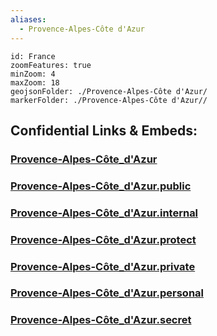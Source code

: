 ```yaml
---
aliases:
  - Provence-Alpes-Côte d'Azur
---
```


```leaflet
id: France
zoomFeatures: true 
minZoom: 4 
maxZoom: 18
geojsonFolder: ./Provence-Alpes-Côte d'Azur/
markerFolder: ./Provence-Alpes-Côte d'Azur//
```


## Confidential Links & Embeds: 

### [Provence-Alpes-Côte_d'Azur](/_Standards/Earth/Continent/Europe/Europe~West/France/regions~France/Provence-Alpes-Côte_d'Azur.md) 

### [Provence-Alpes-Côte_d'Azur.public](/_public/Earth/Continent/Europe/Europe~West/France/regions~France/Provence-Alpes-Côte_d'Azur.public.md) 

### [Provence-Alpes-Côte_d'Azur.internal](/_internal/Earth/Continent/Europe/Europe~West/France/regions~France/Provence-Alpes-Côte_d'Azur.internal.md) 

### [Provence-Alpes-Côte_d'Azur.protect](/_protect/Earth/Continent/Europe/Europe~West/France/regions~France/Provence-Alpes-Côte_d'Azur.protect.md) 

### [Provence-Alpes-Côte_d'Azur.private](/_private/Earth/Continent/Europe/Europe~West/France/regions~France/Provence-Alpes-Côte_d'Azur.private.md) 

### [Provence-Alpes-Côte_d'Azur.personal](/_personal/Earth/Continent/Europe/Europe~West/France/regions~France/Provence-Alpes-Côte_d'Azur.personal.md) 

### [Provence-Alpes-Côte_d'Azur.secret](/_secret/Earth/Continent/Europe/Europe~West/France/regions~France/Provence-Alpes-Côte_d'Azur.secret.md)

